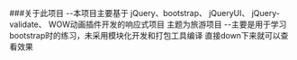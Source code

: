 ###关于此项目
   --本项目主要基于 jQuery、bootstrap、 jQueryUI、 jQuery-validate、 WOW动画插件开发的响应式项目
        主题为旅游项目
   --主要是用于学习bootstrap时的练习，未采用模块化开发和打包工具编译
        直接down下来就可以查看效果